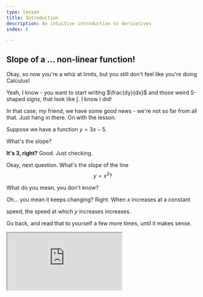```yaml
---
type: lesson
title: Introduction
description: An intuitive introduction to derivatives
index: 6

---
```

## Slope of a \... non-linear function!

  

Okay, so now you\'re a whiz at limits, but you still don\'t feel like you\'re doing Calculus!

Yeah, I know - you want to start writing $\frac{dy}{dx}$ and those weird
S-shaped signs, that look like $\int$. I know I did!

  

In that case, my friend, we have some good news - we\'re not so far from
all that. Just hang in there.
On with the lesson.

Suppose we have a function $y=3x-5$.

What\'s the slope?

**It\'s 3, right?**
Good. Just checking.

Okay, next question. What\'s the slope of the line $$y=x^2?$$


What do you mean, you don\'t know?

Oh\... you mean it keeps changing? Right. When $x$ increases at a constant

speed, the speed at which $y$ increases increases.

 Go back, and read that to yourself a few more times, until it makes
sense.

<iframe src="https://www.desmos.com/calculator/kh3mig4qor?embed" class="graph" />

In the graph above, the blue line is *tangent* to the parabola at the

green point, which is called the *point of tangency.*

 

Try to move the green \"tangent\" point around and see the change in the

slope of the line. Once you get a feel for what\'s going on, unhide the

black line.

  

If we were to zoom in an infinite amount to the point of tangency, we\'d

have difficulty telling the line and parabola apart, because they get so

close together.

  

In fact, you can try it yourself by clicking in the lower right of the

graph and zooming in!

  

Because the line and the *portion* of the parabola are almost the same,

we say that the slope of the parabola at the point of tangency is equal

to the slope of the tangent.

  

Now, the only task we have is to develop a general equation for the

slope of the parabola at any point.

  

> **Note:** As you may have seen elsewhere, $\Delta$ usually stands for
 \"change in\". In Calculus, $\delta$ (lowercase $\Delta$) usually means
\"a very small change in\". That\'s $\delta$ a definition you already
know.

  

In the graph below, we have a zoomed-in version of $y=f(x)$, an

arbitrary function. We\'ve chosen two values of $x$:

  

$a$ and $a+\delta x$.

  

Their respective $y$ values on the graph will be $f(a)$ and

$f(a+\delta x)$.

<iframe src="https://www.desmos.com/calculator/crcyhxkkmm?embed" class="graph"/>

Make sure to write your answers in terms of $f(x)$, $a$, and $\delta x$. 
To type $\delta$ (\"change in\"), type \"delta\", and the symbol should pop up on its own.

 

The general formula for slope is 


The slope of the line going through the green and blue points can be expressed as 
 

The second one was a bit tricky. The answer is

$$\frac{f(a+\delta x)-f(a)}{\delta x}.$$

  

The above expression describes the change in the $y$-value, or $f(x)$,

and divides it by $\delta x$, or the change in $x$.

  

If we can make $\delta x$ infinitesimally small, then this can help us

find the slope at any value of $(x,f(x))$.

  

**I\'m going to go ahead and swap out $x$ for $a$ in the above
expression, just to emphasize that this works for any value of $x$.**

  

$$\frac{f(x+\delta x)-f(x)}{\delta x} = \frac{\delta y}{\delta x}.$$

  

Ah, yes. Where were we? We were going to compute the above when

$\delta x$ is infinitesimally small. How do we do that?

  

Remember that *infinitesimally small* means that the number is

approaching $0$, but it\'s not exactly 0. So we have to evaluate the

above when $\delta x$ is approaching $0$.

  

We just learned exactly how to do that using limits!

We can set up the limit like this:

$$\lim_{\delta x \to 0}\frac{f(x+\delta x)-f(x)}{\delta x}.$$

Believe it or not, that\'s it!

 
When we plug in a definition of $f(x)$, such as $f(x)=x^2$ to the limit,

we can evaluate the limit to get another function, which we call

$f'(x)$.



**Quick check:** What is the relationship between $f'(x)$ and $f(x)$?

The definition of $f'(x)$ goes like this:

The value of $f'(a)$, for any $a$ within the domain of $f(x)$, evaluates to the instantaneous slope of the function $f(x)$ when $x=a$.

Basically, if $f(x)$ is your position, then $f'(x)$ is your

velocity.

  

  

Now, let\'s try an example. Let\'s try to find the slope of $f(x)=x^2$.

  

Step 1: Set up the limit.

$$\lim_{\delta x \to 0}\frac{(x+\delta x)^2-x^2}{\delta x}.$$

  

Step 2: Solve the limit!

$$\lim_{\delta x \to 0}\frac{x^2 + 2x\delta x + (\delta x)^2-x^2}{\delta x}$$

  

$$=\lim_{\delta x \to 0}\frac{2x\delta x + (\delta x)^2}{\delta x}$$

  

$$=\lim_{\delta x \to 0}2x + \delta x$$

  

And, now that $\delta x$ is out of the denominator, we can substitute

$\delta x =0$:
$$\frac{\delta y}{\delta x}=2x$$

<!--stackedit_data:
eyJkaXNjdXNzaW9ucyI6eyJaRXJSbnhOYmNYTGdlRWJqIjp7In
N0YXJ0IjoyNTQ1LCJlbmQiOjI1NzcsInRleHQiOiJUaGUgZ2Vu
ZXJhbCBmb3JtdWxhIGZvciBzbG9wZSBpcyJ9LCIxS0hDTklpT1
liU1FmVEZiIjp7InN0YXJ0Ijo2MDAsImVuZCI6NjYxLCJ0ZXh0
IjoiT2theSwgbmV4dCBxdWVzdGlvbi4gV2hhdFxcJ3MgdGhlIH
Nsb3BlIG9mIHRoZSBsaW5lICQkeT14XjI/JCQifSwiN1R0ejZM
VjY2T0djMGhmbSI6eyJzdGFydCI6MjYyMSwiZW5kIjoyNjYyLC
J0ZXh0IjoiZ3JlZW4gYW5kIGJsdWUgcG9pbnRzIGNhbiBiZSBl
eHByZXNzZWQgYXMifSwiQlh4UlM1WjRXdFkyVURJTiI6eyJzdG
FydCI6Mzg2OCwiZW5kIjozOTM3LCJ0ZXh0IjoiKipRdWljayBj
aGVjazoqKiBXaGF0IGlzIHRoZSByZWxhdGlvbnNoaXAgYmV0d2
VlbiAkZicoeCkkIGFuZCAkZih4KSQ/In19LCJjb21tZW50cyI6
eyJnWHNxNzRIU3lrekcxcHRiIjp7ImRpc2N1c3Npb25JZCI6Il
pFclJueE5iY1hMZ2VFYmoiLCJzdWIiOiJnaDo2NTMxODY4NSIs
InRleHQiOiJJbXBvcnQgYXMgcHJhY3RpY2UgcHJvYmxlbSIsIm
NyZWF0ZWQiOjE2MjI4NDA4MzQ5OTh9LCIxcjdBYVNkdk51dmlr
eVhiIjp7ImRpc2N1c3Npb25JZCI6IjFLSENOSWlPWWJTUWZURm
IiLCJzdWIiOiJnaDo2NTMxODY4NSIsInRleHQiOiJpbXBvcnQg
YXMgcHJhY3RpY2UgcHJvYmxlbSIsImNyZWF0ZWQiOjE2MjI4ND
A4NTYxNzB9LCJSdVIwVmpmUU9DYmNrRlQyIjp7ImRpc2N1c3Np
b25JZCI6IjdUdHo2TFY2Nk9HYzBoZm0iLCJzdWIiOiJnaDo2NT
MxODY4NSIsInRleHQiOiJpbXBvcnQgYXMgcHJhY3RpY2UgcHJv
YmxlbSIsImNyZWF0ZWQiOjE2MjI4NDA5MjgzOTh9LCJBOGxVQk
VDMW4zdlR0UkYxIjp7ImRpc2N1c3Npb25JZCI6IkJYeFJTNVo0
V3RZMlVESU4iLCJzdWIiOiJnaDo2NTMxODY4NSIsInRleHQiOi
JpbXBvcnQgYXMgcHJhY3RpY2UgcHJvYmxlbSIsImNyZWF0ZWQi
OjE2MjI4NDA5NjI3NDB9fSwiaGlzdG9yeSI6WzE1OTA2Nzg4Nz
ksMTE0NzU3NjQyXX0=
-->